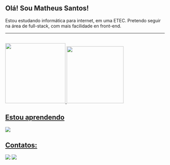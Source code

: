 ## Olá! Sou Matheus Santos!
Estou estudando informática para internet, em uma ETEC. Pretendo seguir na área de full-stack, com mais facilidade en front-end.
<br>
<hr>
<br>
<div>
   <a href="https://github.com/seu-usuário-aqui">
   <img height=190em src="https://github-readme-streak-stats.herokuapp.com/?user=matheussantosrodrigues" />
   <img loading="lazy" height="180em" src="https://github-readme-stats.vercel.app/api/top-langs/?username=seu-usuário-aqui&layout=compact&langs_count=7&theme=dracula"/>
</div>

## Estou aprendendo 

<img src="https://skillicons.dev/icons?i=html,css,js,php,react,git,github,mysql,nodejs,npm,vscode">

## Contatos:

<div>
<a href="https://instagram.com/matheussantosdri" target="_blank"><img loading="lazy" src="https://img.shields.io/badge/-Instagram-%23E4405F?style=for-the-badge&logo=instagram&logoColor=white" target="_blank"></a>
<a href="https://www.linkedin.com/in/matheussantosdri" target="_blank"><img loading="lazy" src="https://img.shields.io/badge/-LinkedIn-%230077B5?style=for-the-badge&logo=linkedin&logoColor=white" target="_blank"></a>   
</div>
